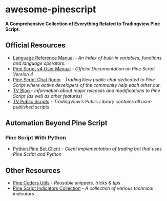 # awesome-pinescript
**A Comprehensive Collection of Everything Related to Tradingview Pine Script.**

## Official Resources
 - [Language Reference Manual](https://www.tradingview.com/pine-script-reference/v4/) - *An Index of built-in variables, functions and language operators.*
 - [Pine Script v4 User Manual](https://www.tradingview.com/pine-script-docs/en/v4/index.html
) - *Official Documentation on Pine Script Version 4*
 - [Pine Script Chat Room](https://www.tradingview.com/chat/#BfmVowG1TZkKO235
) - *TradingView public chat dedicated to Pine Script where active developers of the community help each other out.*
 - [TV Blog](https://www.tradingview.com/blog/en/category/market-analysis/pine/
) - *Information about major releases and modifications to Pine Script (as well as other features)*
 - [TV Public Scripts](https://www.tradingview.com/scripts/
) - *TradingView’s Public Library contains all user-published scripts*



## Automation Beyond Pine Script

### Pine Script With Python
 - [Python Pine Bot Client](https://github.com/kzh-dev/pine-bot-client
) - *Client implementation of trading bot that uses Pine Script and Python*


## Other Resources
 - [Pine Coders Utils](https://github.com/pinecoders/pine-utils) - *Reusable snippets, tricks & tips*
 - [Pine Script Indicators Collection]( https://github.com/everget/tradingview-pinescript-indicators
) - *A collection of various technical indicators*


 
 
